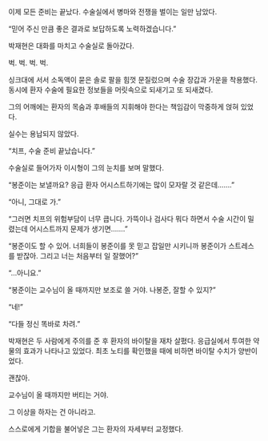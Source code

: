 이제 모든 준비는 끝났다. 수술실에서 병마와 전쟁을 벌이는 일만 남았다.

“믿어 주신 만큼 좋은 결과로 보답하도록 노력하겠습니다.”

박재현은 대화를 마치고 수술실로 돌아갔다.

벅. 벅. 벅. 벅.

싱크대에 서서 소독액이 묻은 솔로 팔을 힘껏 문질렀으며 수술 장갑과 가운을 착용했다. 동시에 환자 수술에 필요한 정보들을 머릿속으로 되새기고 또 되새겼다.

그의 어깨에는 환자의 목숨과 후배들의 지휘해야 한다는 책임감이 막중하게 얹혀 있었다.

실수는 용납되지 않았다.

“치프, 수술 준비 끝났습니다.”

수술실로 들어가자 이시형이 그의 눈치를 보며 말했다.

“봉준이는 보낼까요? 응급 환자 어시스트하기에는 많이 모자랄 것 같은데…….”

“아니, 그대로 가.”

“그러면 치프의 위험부담이 너무 큽니다. 가뜩이나 검사다 뭐다 하면서 수술 시간이 밀렸는데 어시스트까지 문제가 생기면…….”

“봉준이도 할 수 있어. 너희들이 봉준이를 못 믿고 잡일만 시키니까 봉준이가 스트레스를 받잖아. 그리고 너는 처음부터 일 잘했어?”

“…아니요.”

“봉준이는 교수님이 올 때까지만 보조로 쓸 거야. 나봉준, 잘할 수 있지?”

“네!”

“다들 정신 똑바로 차려.”

박재현은 두 사람에게 주의를 준 후 환자의 바이탈을 재차 살폈다. 응급실에서 투여한 약물의 효과가 나타나고 있었다. 최초 노티를 확인했을 때에 비하면 바이탈 수치가 양반이었다.

괜찮아.

교수님이 올 때까지만 버티는 거야.

그 이상을 하자는 건 아니라고.

스스로에게 기합을 불어넣은 그는 환자의 자세부터 교정했다.
